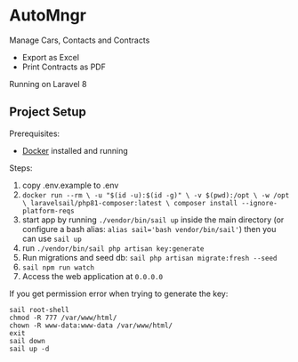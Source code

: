 # AutoMngr

Manage Cars, Contacts and Contracts

- Export as Excel
- Print Contracts as PDF

Running on Laravel 8

## Project Setup

Prerequisites: 
- [Docker](https://docker.com) installed and running

Steps:
1. copy .env.example to .env
2. `docker run --rm \
    -u "$(id -u):$(id -g)" \
    -v $(pwd):/opt \
    -w /opt \
    laravelsail/php81-composer:latest \
    composer install --ignore-platform-reqs
`
3. start app by running `./vendor/bin/sail up` inside the main directory (or configure a bash alias: `alias sail='bash vendor/bin/sail'`) then you can use `sail up`
4. run `./vendor/bin/sail php artisan key:generate`
5. Run migrations and seed db: `sail php artisan migrate:fresh --seed`
6. `sail npm run watch`
7. Access the web application at `0.0.0.0`

If you get permission error when trying to generate the key:
```
sail root-shell
chmod -R 777 /var/www/html/
chown -R www-data:www-data /var/www/html/
exit
sail down
sail up -d
```

